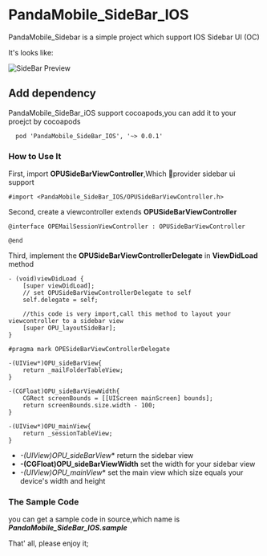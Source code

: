 # PandaMobile_SideBar_IOS
PandaMobile_Sidebar is a simple project which support IOS Sidebar UI (OC)

It's looks like:

![SideBar Preview](http://media.lingenliu.com/panda_mobile_sidebar_01.png-default)

## Add dependency

PandaMobile_SideBar_iOS support cocoapods,you can add it to your proejct by cocoapods

~~~
  pod 'PandaMobile_SideBar_IOS', '~> 0.0.1'
~~~

### How to Use It

First, import **OPUSideBarViewController**,Which provider sidebar ui support

~~~
#import <PandaMobile_SideBar_IOS/OPUSideBarViewController.h>
~~~

Second, create a viewcontroller extends **OPUSideBarViewController**

~~~
@interface OPEMailSessionViewController : OPUSideBarViewController

@end
~~~

Third, implement the **OPUSideBarViewControllerDelegate** in **ViewDidLoad** method

~~~
- (void)viewDidLoad {
    [super viewDidLoad];
    // set OPUSideBarViewControllerDelegate to self
    self.delegate = self;
    
    //this code is very import,call this method to layout your viewcontroller to a sidebar view
    [super OPU_layoutSideBar];
}
~~~



~~~
#pragma mark OPESideBarViewControllerDelegate

-(UIView*)OPU_sideBarView{
    return _mailFolderTableView;
}

-(CGFloat)OPU_sideBarViewWidth{
    CGRect screenBounds = [[UIScreen mainScreen] bounds];
    return screenBounds.size.width - 100;
}

-(UIView*)OPU_mainView{
    return _sessionTableView;
}

~~~

* **-(UIView*)OPU_sideBarView** return the sidebar view
* **-(CGFloat)OPU_sideBarViewWidth** set the width for your sidebar view
* **-(UIView*)OPU_mainView** set the main view which size equals your device's width and height



### The Sample Code

you can get a sample code in source,which name is ***PandaMobile_SideBar_IOS.sample***



That' all, please enjoy it;